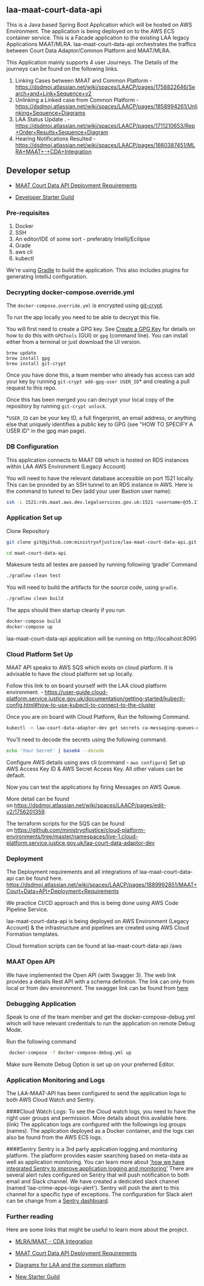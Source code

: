 ## laa-maat-court-data-api

This is a Java based Spring Boot Application which will be hosted on AWS Environment. The application is being deployed on to the AWS ECS container service. This is a Facade application to the existing LAA legacy Applications MAAT/MLRA. laa-maat-court-data-api orchestrates the traffics between Court Data Adaptor/Common Platform and MAAT/MLRA.

This Application mainly supports 4 user Journeys. The Details of the journeys can be found on the following links.

1. Linking Cases between MAAT and Common Platform  - https://dsdmoj.atlassian.net/wiki/spaces/LAACP/pages/1758822646/Search+and+Link+Sequence+v2
2. Unlinking a Linked case from Common Platform - https://dsdmoj.atlassian.net/wiki/spaces/LAACP/pages/1858994261/Unlinking+Sequence+Diagrams
3. LAA Status Update . - https://dsdmoj.atlassian.net/wiki/spaces/LAACP/pages/1711210653/Rep+Order+Results+Sequence+Diagram
4. Hearing Notifications Resulted - https://dsdmoj.atlassian.net/wiki/spaces/LAACP/pages/1660387451/MLRA+MAAT+-+CDA+Integration


## Developer setup

* [MAAT Court Data API Deployment Requirements](https://dsdmoj.atlassian.net/wiki/spaces/LAACP/pages/1889992851/MAAT+Court+Data+API+Deployment+Requirements)

* [Developer Starter Guild](https://dsdmoj.atlassian.net/wiki/spaces/LAA/pages/1391460702/New+Hire+Check+List) 


### Pre-requisites

1. Docker
2. SSH 
3. An editor/IDE of some sort - preferably Intellij/Ecilipse 
4. Grade
5. aws cli 
6. kubectl

We're using [Gradle](https://gradle.org/) to build the application. This also includes plugins for generating IntelliJ configuration.


### Decrypting docker-compose.override.yml
The `docker-compose.override.yml` is encrypted using [git-crypt](https://github.com/AGWA/git-crypt). 

To run the app locally you need to be able to decrypt this file.

You will first need to create a GPG key. See [Create a GPG Key](https://docs.publishing.service.gov.uk/manual/create-a-gpg-key.html) for details on how to do this with `GPGTools` (GUI) or `gpg` (command line).
You can install either from a terminal or just download the UI version. 

``` 
brew update
brew install gpg
brew install git-crypt
```

Once you have done this, a team member who already has access can add your key by running `git-crypt add-gpg-user USER_ID`* and creating a pull request to this repo.

Once this has been merged you can decrypt your local copy of the repository by running `git-crypt unlock`. 

*`USER_ID` can be your key ID, a full fingerprint, an email address, or anything else that uniquely identifies a public key to GPG (see "HOW TO SPECIFY A USER ID" in the gpg man page).

### DB Configuration


This application connects to MAAT DB which is hosted on RDS instances within LAA AWS Environment (Legacy Account) 

 You will need to have the relevant database accessible on port 1521 locally. This can be provided by an SSH tunnel to an RDS instance in AWS. Here is the command to tunnel to Dev (add your user Bastion user name):

```sh
ssh -L 1521:rds.maat.aws.dev.legalservices.gov.uk:1521 <username>@35.176.251.101 -i ~/.ssh/id_rsa
```


### Application Set up

Clone Repository

```sh
git clone git@github.com:ministryofjustice/laa-maat-court-data-api.git

cd maat-court-data-api
```
Makesure tests all testes are passed by running following ‘gradle’ Command  

```sh
./gradlew clean test
```
 You will need to build the artifacts for the source code, using `gradle`.

```sh
./gradlew clean build
```
The apps should then startup cleanly if you run

```sh
docker-compose build
docker-compose up
```

laa-maat-court-data-api application will be running on http://localhost:8090 

### Cloud Platform Set Up 

MAAT API speaks to AWS SQS which exists on cloud platform. It is advisable to have the cloud platform set up locally. 

Follow this link to on board yourself with the LAA cloud platform environment. - https://user-guide.cloud-platform.service.justice.gov.uk/documentation/getting-started/kubectl-config.html#how-to-use-kubectl-to-connect-to-the-cluster

Once you are on board with Cloud Platform, Run the following Command.  


```sh
kubectl -n laa-court-data-adaptor-dev get secrets ca-messaging-queues-output -o yaml
```

You'll need to decode the secrets using the following command. 

```sh
echo 'Your Secret' | base64 --decode
```

Configure AWS details using aws cli (command - ```aws configure```) Set up AWS Access Key ID & AWS Secret Access Key. All other values can be default. 

Now you can test the applications by firing Messages on AWS Queue. 

More detail can be found on https://dsdmoj.atlassian.net/wiki/spaces/LAACP/pages/edit-v2/1756201359.

The terraform scripts for the SQS can be found on https://github.com/ministryofjustice/cloud-platform-environments/tree/master/namespaces/live-1.cloud-platform.service.justice.gov.uk/laa-court-data-adaptor-dev


### Deployment 

The Deployment requirements and all integrations of laa-maat-court-data-api can be found here. https://dsdmoj.atlassian.net/wiki/spaces/LAACP/pages/1889992851/MAAT+Court+Data+API+Deployment+Requirements

We practice CI/CD approach and this is being done using AWS Code Pipeline Service.

laa-maat-court-data-api  is being deployed on AWS Environment (Legacy Account) & the infrastructure and pipelines are created using AWS Cloud Formation templates.

Cloud formation scripts can be found at laa-maat-court-data-api /aws

### MAAT Open API
We have implemented the Open API (with Swagger 3). The web link provides a details Rest API with a schema definition. The link can only from local or from dev environment. The swagger link can be found from [here](http://localhost:8090/open-api/docs.html)  
  
  

### Debugging Application

Speak to one of the team member and get the docker-compose-debug.yml which will have  relevant credentials  to run the application on remote Debug Mode.

Run the following command
  
```sh
 docker-compose -f docker-compose-debug.yml up
```

Make sure Remote Debug Option is set up on your preferred Editor.


### Application Monitoring and Logs 

The LAA-MAAT-API has been configured to send the application logs to both AWS Cloud Watch and Sentry. 

####Cloud Watch Logs: 
To see the Cloud watch logs, you need to have the right user groups and permission. More details about this available here. (link) The application logs are configured with the followings log groups (names). 
The application deployed as a Docker container, and the logs can also be found from the AWS ECS logs. 

####Sentry 
Sentry is a 3rd party application logging and monitoring platform. The platform provides easier searching based on meta-data as well as application monitoring. You can learn more about ['how we have integrated Sentry to improve application logging and monitoring'](https://dsdmoj.atlassian.net/wiki/spaces/LAACP/pages/2139914261/Integrate+Sentry+to+improve+application+logging+and+monitoring)
There are several alert rules configured on Sentry that will push notification to both email and Slack channel. We have created a dedicated slack channel (named 'laa-crime-apps-logs-alert'). Sentry will push the alert to this channel for a specific type of exceptions. The configuration for Slack alert can be change from a [Sentry dashboard](https://sentry.io/settings/ministryofjustice/projects/laa-maat-court-data-api/alerts/).  


### Further reading
 

Here are some links that might be useful to learn more about the project. 

* [MLRA/MAAT - CDA Integration](https://dsdmoj.atlassian.net/wiki/spaces/LAACP/pages/1660387451/MLRA+MAAT+-+CDA+Integration) 

* [MAAT Court Data API Deployment Requirements](https://dsdmoj.atlassian.net/wiki/spaces/LAACP/pages/1889992851/MAAT+Court+Data+API+Deployment+Requirements) 
  
* [Diagrams for LAA and the common platform](https://dsdmoj.atlassian.net/wiki/spaces/LAACP/pages/1513128006/Diagrams)

* [New Starter Guild](https://dsdmoj.atlassian.net/wiki/spaces/LAA/pages/1391460702/New+Hire+Check+List)




